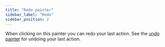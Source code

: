 ```yaml
---
title: "Redo painter"
sidebar_label: "Redo"
sidebar_position: 2
---
```


When clicking on this painter you can redo your last action. See the [undo painter](undo) for undoing your last action.
